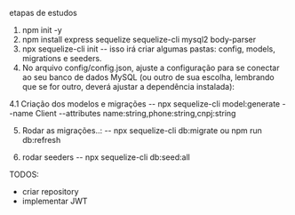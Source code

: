 etapas de estudos

1. npm init -y
2. npm install express sequelize sequelize-cli mysql2 body-parser
3. npx sequelize-cli init
 -- isso irá criar algumas pastas: config, models, migrations e seeders.
4. No arquivo config/config.json, ajuste a configuração para se conectar ao seu banco de dados MySQL (ou outro de sua escolha, lembrando que se for outro, deverá ajustar a dependência instalada):

4.1 Criação dos modelos e migrações 
  -- npx sequelize-cli model:generate --name Client --attributes name:string,phone:string,cnpj:string

5. Rodar as migrações..: 
 -- npx sequelize-cli db:migrate ou  npm run db:refresh 

6. rodar seeders 
  -- npx sequelize-cli db:seed:all



TODOS:
 - criar repository
 - implementar JWT
